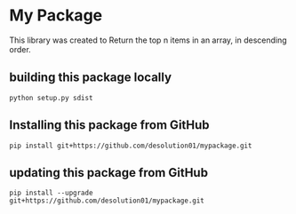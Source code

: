 # My Package
This library was created to Return the top n items in an array, in descending order.

## building this package locally
`python setup.py sdist`

## Installing this package from GitHub
`pip install git+https://github.com/desolution01/mypackage.git`

## updating this package from GitHub
`pip install --upgrade git+https://github.com/desolution01/mypackage.git`
